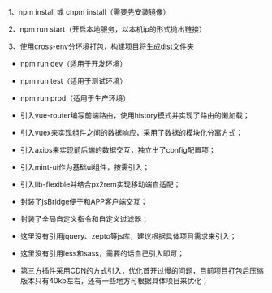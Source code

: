1、npm install 或 cnpm install（需要先安装镜像）

2、npm run start（开启本地服务，以本机ip的形式抛出链接）

3、使用cross-env分环境打包，构建项目将生成dist文件夹
* npm run dev（适用于开发环境）
* npm run test（适用于测试环境）
* npm run prod（适用于生产环境）


* 引入vue-router编写前端路由，使用history模式并实现了路由的懒加载；

* 引入vuex来实现组件之间的数据响应，采用了数据的模块化分离方式；

* 引入axios来实现前后端的数据交互，独立出了config配置项；

* 引入mint-ui作为基础ui组件，按需引入；

* 引入lib-flexible并结合px2rem实现移动端自适配；

* 封装了jsBridge便于和APP客户端交互；

* 封装了全局自定义指令和自定义过滤器；

* 这里没有引用jquery、zepto等js库，建议根据具体项目需求来引入；

* 这里没有引用less和sass，需要的话自己引入即可；

* 第三方插件采用CDN的方式引入，优化首开过慢的问题，目前项目打包后压缩版本只有40kb左右，还有一些地方可根据具体项目来优化；

